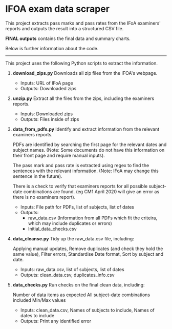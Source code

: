 # IFOA exam data scraper
This project extracts pass marks and pass rates from the IFoA examiners' reports and outputs the result into a structured CSV file.

**FINAL outputs** contains the final data and summary charts.


Below is further information about the code.

--------------------------------------------------------------------------------------------------------------
This project uses the following Python scripts to extract the information.

1. **download_zips.py**
Downloads all zip files from the IFOA's webpage.
    - Inputs: URL of IFoA page
    - Outputs: Downloaded zips

2. **unzip.py**
Extract all the files from the zips, including the examiners reports.

   - Inputs: Downloaded zips
   - Outputs: Files inside of zips

3. **data_from_pdfs.py**
Identify and extract information from the relevant examiners reports.

    PDFs are identified by searching the first page for the relevant dates and subject names. (Note: Some documents do not have this information on their front page and require manual inputs).
   
    The pass mark and pass rate is extracted using regex to find the sentences with the relevant information. (Note: IFoA may change this sentence in the future).
   
    There is a check to verify that examiners reports for all possible subject-date combinations are found. (eg CM1 April 2020 will give an error as there is no examiners report).
     
     - Inputs: File path for PDFs, list of subjects, list of dates  
     - Outputs:
       - raw_data.csv (Information from all PDFs which fit the criteira, which may include duplicates or errors)
       - Initial_data_checks.csv
         
4. **data_cleanse.py**
   Tidy up the raw_data.csv file, including:
   
    Applying manual updates,
    Remove duplicates (and check they hold the same value),
    Filter errors,
    Standardise Date format,
    Sort by subject and date.

    - Inputs: raw_data.csv, list of subjects, list of dates
    - Outputs: clean_data.csv, duplicates_info.csv

5. **data_checks.py**
Run checks on the final clean data, including:

    Number of data items as expected
    All subject-date combinations included
    Min/Max values

    - Inputs: clean_data.csv, Names of subjects to include, Names of dates to include
    - Outputs: Print any identified error
   
